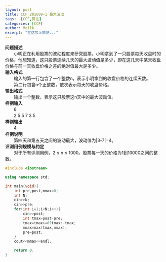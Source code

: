 ```yaml
---
layout: post
title: CCF 201609-1 最大波动
tags:  [CCF,算法]
categories: [CCF]
author: Moilk
excerpt: "在这写上摘记..."
---
```


**问题描述**  
　　小明正在利用股票的波动程度来研究股票。小明拿到了一只股票每天收盘时的价格，他想知道，这只股票连续几天的最大波动值是多少，即在这几天中某天收盘价格与前一天收盘价格之差的绝对值最大是多少。  
**输入格式**  
　　输入的第一行包含了一个整数n，表示小明拿到的收盘价格的连续天数。  
　　第二行包含n个正整数，依次表示每天的收盘价格。  
**输出格式**  
　　输出一个整数，表示这只股票这n天中的最大波动值。  
**样例输入**  
　　6  
　　2 5 5 7 3 5  
**样例输出**  
　　4  
**样例说明**  
　　第四天和第五天之间的波动最大，波动值为|3-7|=4。  
**评测用例规模与约定**  
　　对于所有评测用例，2 ≤ n ≤ 1000。股票每一天的价格为1到10000之间的整数。  

```cpp
#include <iostream>

using namespace std;

int main(void){
	int pre,post,mmax=0;
	int N;
	cin>>N;
	cin>>pre;
	for(int i=1;i<N;i++){
		cin>>post;
		int tmax=post-pre;
		tmax=tmax>=0?tmax:-tmax;
		mmax=max(tmax,mmax);
		pre=post;
	}
	cout<<mmax<<endl;

	return 0;
}
```